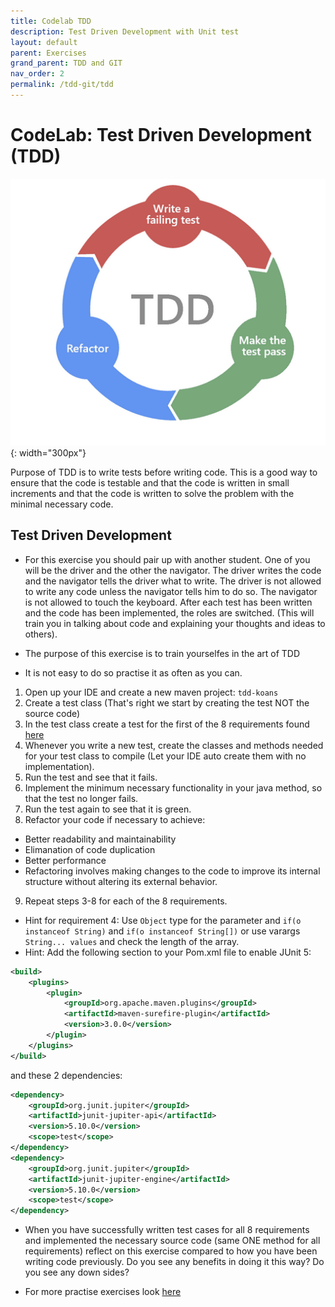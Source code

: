 ```yaml
---
title: Codelab TDD
description: Test Driven Development with Unit test
layout: default
parent: Exercises
grand_parent: TDD and GIT
nav_order: 2
permalink: /tdd-git/tdd
---
```


# CodeLab: Test Driven Development (TDD)

![TDD](./images/tdd.png){: width="300px"}

Purpose of TDD is to write tests before writing code. This is a good way to ensure that the code is testable and that the code is written in small increments and that the code is written to solve the problem with the minimal necessary code.

## Test Driven Development
- For this exercise you should pair up with another student. One of you will be the driver and the other the navigator. The driver writes the code and the navigator tells the driver what to write. The driver is not allowed to write any code unless the navigator tells him to do so. The navigator is not allowed to touch the keyboard. After each test has been written and the code has been implemented, the roles are switched. (This will train you in talking about code and explaining your thoughts and ideas to others).

- The purpose of this exercise is to train yourselfes in the art of TDD
- It is not easy to do so practise it as often as you can.

1. Open up your IDE and create a new maven project: `tdd-koans`
2. Create a test class (That's right we start by creating the test NOT the source code)
3. In the test class create a test for the first of the 8 requirements found [here](https://github.com/testdouble/contributing-tests/wiki/Greeting-Kata)
4. Whenever you write a new test, create the classes and methods needed for your test class to compile (Let your IDE auto create them with no implementation).
5. Run the test and see that it fails.
6. Implement the minimum necessary functionality in your java method, so that the test no longer fails.
7. Run the test again to see that it is green.
8. Refactor your code if necessary to achieve:

- Better readability and maintainability
- Elimanation of code duplication
- Better performance
- Refactoring involves making changes to the code to improve its internal structure without altering its external behavior.

9. Repeat steps 3-8 for each of the 8 requirements.

- Hint for requirement 4: Use `Object` type for the parameter and `if(o instanceof String)` and `if(o instanceof String[])` or use varargs `String... values` and check the length of the array.
- Hint: Add the following section to your Pom.xml file to enable JUnit 5:

```xml
<build>
    <plugins>
        <plugin>
            <groupId>org.apache.maven.plugins</groupId>
            <artifactId>maven-surefire-plugin</artifactId>
            <version>3.0.0</version>
        </plugin>
    </plugins>
</build>
```

and these 2 dependencies:

```xml
<dependency>
    <groupId>org.junit.jupiter</groupId>
    <artifactId>junit-jupiter-api</artifactId>
    <version>5.10.0</version>
    <scope>test</scope>
</dependency>
<dependency>
    <groupId>org.junit.jupiter</groupId>
    <artifactId>junit-jupiter-engine</artifactId>
    <version>5.10.0</version>
    <scope>test</scope>
</dependency>
```

- When you have successfully written test cases for all 8 requirements and implemented the necessary source code (same ONE method for all requirements) reflect on this exercise compared to how you have been writing code previously. Do you see any benefits in doing it this way? Do you see any down sides?

- For more practise exercises look [here](https://osherove.com/tdd-kata-1/)
